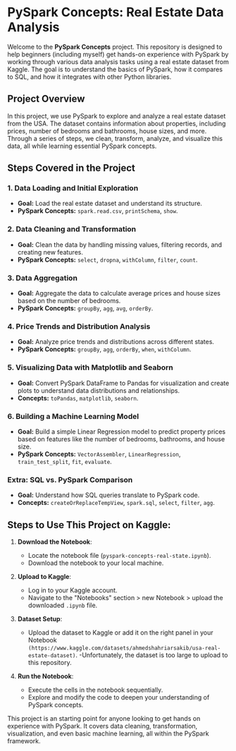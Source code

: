 # PySpark Concepts: Real Estate Data Analysis

Welcome to the **PySpark Concepts** project. This repository is designed to help beginners (including myself) get hands-on experience with PySpark by working through various data analysis tasks using a real estate dataset from Kaggle. The goal is to understand the basics of PySpark, how it compares to SQL, and how it integrates with other Python libraries.

## Project Overview

In this project, we use PySpark to explore and analyze a real estate dataset from the USA. The dataset contains information about properties, including prices, number of bedrooms and bathrooms, house sizes, and more. Through a series of steps, we clean, transform, analyze, and visualize this data, all while learning essential PySpark concepts.

## Steps Covered in the Project

### 1. **Data Loading and Initial Exploration**
   - **Goal:** Load the real estate dataset and understand its structure.
   - **PySpark Concepts:** `spark.read.csv`, `printSchema`, `show`.

### 2. **Data Cleaning and Transformation**
   - **Goal:** Clean the data by handling missing values, filtering records, and creating new features.
   - **PySpark Concepts:** `select`, `dropna`, `withColumn`, `filter`, `count`.

### 3. **Data Aggregation**
   - **Goal:** Aggregate the data to calculate average prices and house sizes based on the number of bedrooms.
   - **PySpark Concepts:** `groupBy`, `agg`, `avg`, `orderBy`.

### 4. **Price Trends and Distribution Analysis**
   - **Goal:** Analyze price trends and distributions across different states.
   - **PySpark Concepts:** `groupBy`, `agg`, `orderBy`, `when`, `withColumn`.

### 5. **Visualizing Data with Matplotlib and Seaborn**
   - **Goal:** Convert PySpark DataFrame to Pandas for visualization and create plots to understand data distributions and relationships.
   - **Concepts:** `toPandas`, `matplotlib`, `seaborn`.

### 6. **Building a Machine Learning Model**
   - **Goal:** Build a simple Linear Regression model to predict property prices based on features like the number of bedrooms, bathrooms, and house size.
   - **PySpark Concepts:** `VectorAssembler`, `LinearRegression`, `train_test_split`, `fit`, `evaluate`.

### Extra: **SQL vs. PySpark Comparison**
   - **Goal:** Understand how SQL queries translate to PySpark code.
   - **Concepts:** `createOrReplaceTempView`, `spark.sql`, `select`, `filter`, `agg`.

## Steps to Use This Project on Kaggle:

1. **Download the Notebook**:
   - Locate the notebook file (`pyspark-concepts-real-state.ipynb`).
   - Download the notebook to your local machine.

2. **Upload to Kaggle**:
   - Log in to your Kaggle account.
   - Navigate to the "Notebooks" section > new Notebook > upload the downloaded `.ipynb` file.

3. **Dataset Setup**:
   - Upload the dataset to Kaggle or add it on the right panel in your Notebook `(https://www.kaggle.com/datasets/ahmedshahriarsakib/usa-real-estate-dataset)`.
   -Unfortunately, the dataset is too large to upload to this repository.

5. **Run the Notebook**:
   - Execute the cells in the notebook sequentially.
   - Explore and modify the code to deepen your understanding of PySpark concepts.

This project is an starting point for anyone looking to get hands on experience with PySpark. It covers data cleaning, transformation, visualization, and even basic machine learning, all within the PySpark framework.
